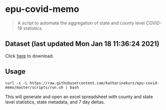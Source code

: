 # epu-covid-memo

> A script to automate the aggregation of state and county level COVID-19 statistics.

<!-- tmpl start -->

## Dataset (last updated Mon Jan 18 11:36:24 2021)

Click [here](https://covid-artifacts.s3.amazonaws.com/records/2021-1-18-113624-covid_artifact.xls) to download.

<!-- tmpl end -->

## Usage

```
curl -s -L https://raw.githubusercontent.com/katharinekurz/epu-covid-memo/master/scripts/run.sh | bash
```

This will generate and open an excel spreadsheet with county and state level statistics, state metadata, and 7 day deltas.